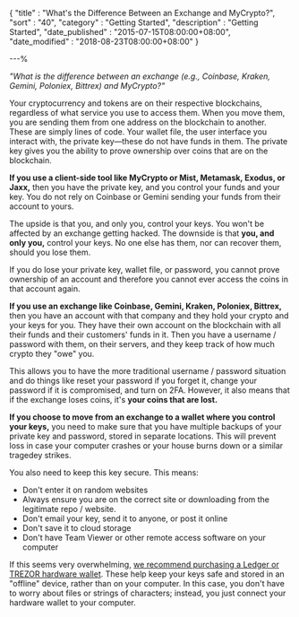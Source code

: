 {
"title"       : "What's the Difference Between an Exchange and MyCrypto?",
"sort"        : "40",
"category"    : "Getting Started",
"description" : "Getting Started",
"date_published" : "2015-07-15T08:00:00+08:00",
"date_modified"  : "2018-08-23T08:00:00+08:00"
}

---%


_"What is the difference between an exchange (e.g., Coinbase, Kraken, Gemini, Poloniex, Bittrex) and MyCrypto?"_

Your cryptocurrency and tokens are on their respective blockchains, regardless of what service you use to access them. When you move them, you are sending them from one address on the blockchain to another. These are simply lines of code. Your wallet file, the user interface you interact with, the private key—these do not have funds in them. The private key gives you the ability to prove ownership over coins that are on the blockchain.

**If you use a client-side tool like MyCrypto or Mist, Metamask, Exodus, or Jaxx,** then you have the private key, and you control your funds and your key. You do not rely on Coinbase or Gemini sending your funds from their account to yours.

The upside is that you, and only you, control your keys. You won't be affected by an exchange getting hacked. The downside is that **you, and only you,** control your keys. No one else has them, nor can recover them, should you lose them.

If you do lose your private key, wallet file, or password, you cannot prove ownership of an account and therefore you cannot ever access the coins in that account again.

**If you use an exchange like Coinbase, Gemini, Kraken, Poloniex, Bittrex,** then you have an account with that company and they hold your crypto and your keys for you. They have their own account on the blockchain with all their funds and their customers' funds in it. Then you have a username / password with them, on their servers, and they keep track of how much crypto they "owe" you.

This allows you to have the more traditional username / password situation and do things like reset your password if you forget it, change your password if it is compromised, and turn on 2FA. However, it also means that if the exchange loses coins, it's **your coins that are lost.**

**If you choose to move from an exchange to a wallet where you control your keys,** you need to make sure that you have multiple backups of your private key and password, stored in separate locations. This will prevent loss in case your computer crashes or your house burns down or a similar tragedey strikes.

You also need to keep this key secure. This means:

*   Don't enter it on random websites
*   Always ensure you are on the correct site or downloading from the legitimate repo / website.
*   Don't email your key,  send it to anyone, or post it online
*   Don't save it to cloud storage
*   Don't have Team Viewer or other remote access software on your computer

If this seems very overwhelming, <a href="https://support.mycrypto.com/hardware-wallets/hardware-wallet-recommendations.html" target="_blank">we recommend purchasing a Ledger or TREZOR hardware wallet</a>. These help keep your keys safe and stored in an "offline" device, rather than on your computer. In this case, you don't have to worry about files or strings of characters; instead, you just connect your hardware wallet to your computer.
